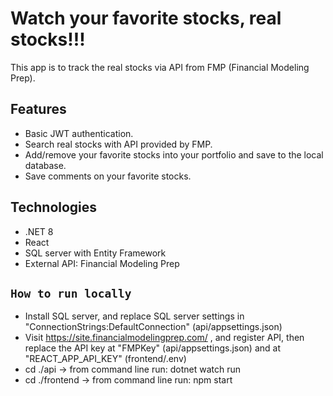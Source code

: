 # Watch your favorite stocks, real stocks!!!
This app is to track the real stocks via API from FMP (Financial Modeling Prep). 

## Features

- Basic JWT authentication.
- Search real stocks with API provided by FMP.
- Add/remove your favorite stocks into your portfolio and save to the local database.
- Save comments on your favorite stocks.

## Technologies

- .NET 8
- React
- SQL server with Entity Framework
- External API: Financial Modeling Prep

## `How to run locally`

- Install SQL server, and replace SQL server settings in "ConnectionStrings:DefaultConnection" (api/appsettings.json)
- Visit https://site.financialmodelingprep.com/ , and register API, then replace the API key at "FMPKey" (api/appsettings.json) and at "REACT_APP_API_KEY" (frontend/.env)
- cd ./api -> from command line run: dotnet watch run
- cd ./frontend -> from command line run: npm start

